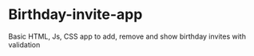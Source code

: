 # Birthday-invite-app
Basic HTML, Js, CSS app to add, remove and show birthday invites with validation
